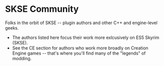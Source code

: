 # SKSE Community

Folks in the orbit of SKSE -- plugin authors and other C++ and engine-level geeks.

- The authors listed here focus their work more exlcusively on ES5 Skyrim (SKSE).
- See the CE section for authors who work more broadly on Creation Engine games -- that's where you'll find many of the "legends" of modding.